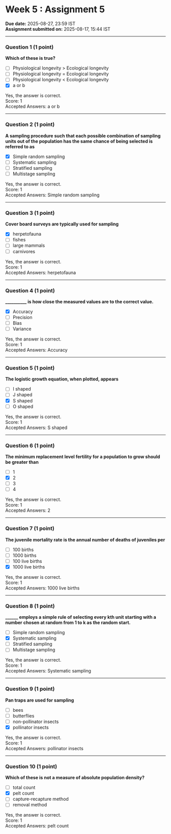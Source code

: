 # Week 5 : Assignment 5

**Due date:** 2025-08-27, 23:59 IST  
**Assignment submitted on:** 2025-08-17, 15:44 IST  

---

### Question 1 (1 point)  
**Which of these is true?**  
- [ ] Physiological longevity > Ecological longevity  
- [ ] Physiological longevity = Ecological longevity  
- [ ] Physiological longevity < Ecological longevity  
- [x] a or b  

Yes, the answer is correct.  
Score: 1  
Accepted Answers: a or b  

---

### Question 2 (1 point)  
**A sampling procedure such that each possible combination of sampling units out of the population has the same chance of being selected is referred to as**  
- [x] Simple random sampling  
- [ ] Systematic sampling  
- [ ] Stratified sampling  
- [ ] Multistage sampling  

Yes, the answer is correct.  
Score: 1  
Accepted Answers: Simple random sampling  

---

### Question 3 (1 point)  
**Cover board surveys are typically used for sampling**  
- [x] herpetofauna  
- [ ] fishes  
- [ ] large mammals  
- [ ] carnivores  

Yes, the answer is correct.  
Score: 1  
Accepted Answers: herpetofauna  

---

### Question 4 (1 point)  
**__________ is how close the measured values are to the correct value.**  
- [x] Accuracy  
- [ ] Precision  
- [ ] Bias  
- [ ] Variance  

Yes, the answer is correct.  
Score: 1  
Accepted Answers: Accuracy  

---

### Question 5 (1 point)  
**The logistic growth equation, when plotted, appears**  
- [ ] I shaped  
- [ ] J shaped  
- [x] S shaped  
- [ ] O shaped  

Yes, the answer is correct.  
Score: 1  
Accepted Answers: S shaped  

---

### Question 6 (1 point)  
**The minimum replacement level fertility for a population to grow should be greater than**  
- [ ] 1  
- [x] 2  
- [ ] 3  
- [ ] 4  

Yes, the answer is correct.  
Score: 1  
Accepted Answers: 2  

---

### Question 7 (1 point)  
**The juvenile mortality rate is the annual number of deaths of juveniles per**  
- [ ] 100 births  
- [ ] 1000 births  
- [ ] 100 live births  
- [x] 1000 live births  

Yes, the answer is correct.  
Score: 1  
Accepted Answers: 1000 live births  

---

### Question 8 (1 point)  
**______ employs a simple rule of selecting every kth unit starting with a number chosen at random from 1 to k as the random start.**  
- [ ] Simple random sampling  
- [x] Systematic sampling  
- [ ] Stratified sampling  
- [ ] Multistage sampling  

Yes, the answer is correct.  
Score: 1  
Accepted Answers: Systematic sampling  

---

### Question 9 (1 point)  
**Pan traps are used for sampling**  
- [ ] bees  
- [ ] butterflies  
- [ ] non-pollinator insects  
- [x] pollinator insects  

Yes, the answer is correct.  
Score: 1  
Accepted Answers: pollinator insects  

---

### Question 10 (1 point)  
**Which of these is not a measure of absolute population density?**  
- [ ] total count  
- [x] pelt count  
- [ ] capture-recapture method  
- [ ] removal method  

Yes, the answer is correct.  
Score: 1  
Accepted Answers: pelt count 
